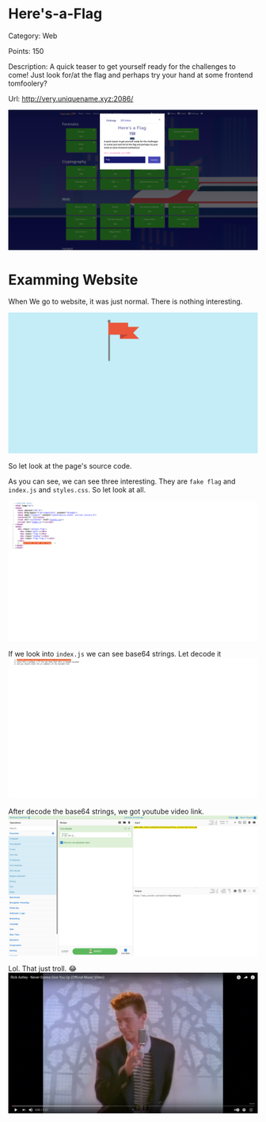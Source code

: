# Here's-a-Flag
 Category: Web
 
 Points: 150
 
 Description: A quick teaser to get yourself ready for the challenges to come! Just look for/at the flag and perhaps try your hand at some frontend tomfoolery?
 
 Url:  http://very.uniquename.xyz:2086/
 
![CTF](https://github.com/ComdeyOverFlow/DeconstruCTF-2021/blob/main/Here's-a-Flag/images/Screenshot%20from%202021-10-02%2011-18-37.png)

# Examming Website

When We go to website, it was just normal. There is nothing interesting.

![CTF](https://github.com/ComdeyOverFlow/DeconstruCTF-2021/blob/main/Here's-a-Flag/images/Screenshot%20from%202021-10-02%2011-19-16.png)

So let look at the page's source code.

As you can see, we can see three interesting. They are `fake flag` and `index.js` and `styles.css`. So let look at all.

![CTF](https://github.com/ComdeyOverFlow/DeconstruCTF-2021/blob/main/Here's-a-Flag/images/Screenshot%20from%202021-10-02%2011-19-28.png)

If we look into `index.js` we can see base64 strings. Let decode it
![CTF](https://github.com/ComdeyOverFlow/DeconstruCTF-2021/blob/main/Here's-a-Flag/images/Screenshot%20from%202021-10-02%2011-20-42.png)

After decode the base64 strings, we got youtube video link.
![CTF](https://github.com/ComdeyOverFlow/DeconstruCTF-2021/blob/main/Here's-a-Flag/images/Screenshot%20from%202021-10-02%2011-20-50.png)

Lol. That just troll. 😂
![CTF](https://github.com/ComdeyOverFlow/DeconstruCTF-2021/blob/main/Here's-a-Flag/images/Screenshot%20from%202021-10-02%2011-21-15.png)
